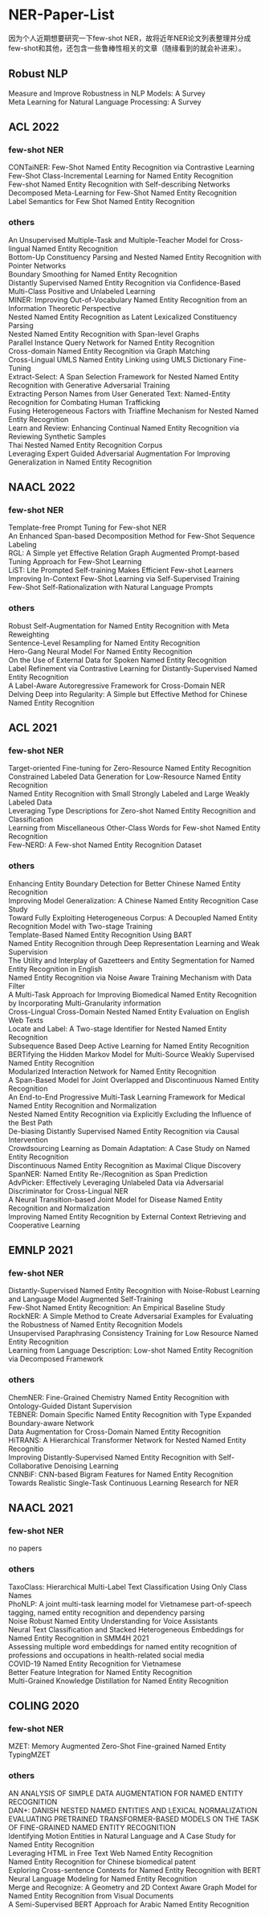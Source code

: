 # NER-Paper-List
因为个人近期想要研究一下few-shot NER，故将近年NER论文列表整理并分成few-shot和其他，还包含一些鲁棒性相关的文章（随缘看到的就会补进来）。
## Robust NLP
Measure and Improve Robustness in NLP Models: A Survey    
Meta Learning for Natural Language Processing: A Survey    
## ACL 2022
### few-shot NER
CONTaiNER: Few-Shot Named Entity Recognition via Contrastive Learning     
Few-Shot Class-Incremental Learning for Named Entity Recognition       
Few-shot Named Entity Recognition with Self-describing Networks       
Decomposed Meta-Learning for Few-Shot Named Entity Recognition       
Label Semantics for Few Shot Named Entity Recognition       
### others
An Unsupervised Multiple-Task and Multiple-Teacher Model for Cross-lingual Named Entity Recognition       
Bottom-Up Constituency Parsing and Nested Named Entity Recognition with Pointer Networks          
Boundary Smoothing for Named Entity Recognition        
Distantly Supervised Named Entity Recognition via Confidence-Based Multi-Class Positive and Unlabeled Learning           
MINER: Improving Out-of-Vocabulary Named Entity Recognition from an Information Theoretic Perspective            
Nested Named Entity Recognition as Latent Lexicalized Constituency Parsing           
Nested Named Entity Recognition with Span-level Graphs             
Parallel Instance Query Network for Named Entity Recognition              
Cross-domain Named Entity Recognition via Graph Matching        
Cross-Lingual UMLS Named Entity Linking using UMLS Dictionary Fine-Tuning         
Extract-Select: A Span Selection Framework for Nested Named Entity Recognition with Generative Adversarial Training         
Extracting Person Names from User Generated Text: Named-Entity Recognition for Combating Human Trafficking        
Fusing Heterogeneous Factors with Triaffine Mechanism for Nested Named Entity Recognition         
Learn and Review: Enhancing Continual Named Entity Recognition via Reviewing Synthetic Samples        
Thai Nested Named Entity Recognition Corpus         
Leveraging Expert Guided Adversarial Augmentation For Improving Generalization in Named Entity Recognition        
## NAACL 2022
### few-shot NER
Template-free Prompt Tuning for Few-shot NER     
An Enhanced Span-based Decomposition Method for Few-Shot Sequence Labeling       
RGL: A Simple yet Effective Relation Graph Augmented Prompt-based Tuning Approach for Few-Shot Learning   
LiST: Lite Prompted Self-training Makes Efficient Few-shot Learners     
Improving In-Context Few-Shot Learning via Self-Supervised Training     
Few-Shot Self-Rationalization with Natural Language Prompts
### others
Robust Self-Augmentation for Named Entity Recognition with Meta Reweighting       
Sentence-Level Resampling for Named Entity Recognition   
Hero-Gang Neural Model For Named Entity Recognition    
On the Use of External Data for Spoken Named Entity Recognition     
Label Refinement via Contrastive Learning for Distantly-Supervised Named Entity Recognition      
A Label-Aware Autoregressive Framework for Cross-Domain NER     
Delving Deep into Regularity: A Simple but Effective Method for Chinese Named Entity Recognition    
## ACL 2021
### few-shot NER
Target-oriented Fine-tuning for Zero-Resource Named Entity Recognition   
Constrained Labeled Data Generation for Low-Resource Named Entity Recognition     
Named Entity Recognition with Small Strongly Labeled and Large Weakly Labeled Data     
Leveraging Type Descriptions for Zero-shot Named Entity Recognition and Classification     
Learning from Miscellaneous Other-Class Words for Few-shot Named Entity Recognition     
Few-NERD: A Few-shot Named Entity Recognition Dataset      
### others
Enhancing Entity Boundary Detection for Better Chinese Named Entity Recognition     
Improving Model Generalization: A Chinese Named Entity Recognition Case Study      
Toward Fully Exploiting Heterogeneous Corpus: A Decoupled Named Entity Recognition Model with Two-stage Training    
Template-Based Named Entity Recognition Using BART     
Named Entity Recognition through Deep Representation Learning and Weak Supervision     
The Utility and Interplay of Gazetteers and Entity Segmentation for Named Entity Recognition in English       
Named Entity Recognition via Noise Aware Training Mechanism with Data Filter      
A Multi-Task Approach for Improving Biomedical Named Entity Recognition by Incorporating Multi-Granularity information     
Cross-Lingual Cross-Domain Nested Named Entity Evaluation on English Web Texts        
Locate and Label: A Two-stage Identifier for Nested Named Entity Recognition     
Subsequence Based Deep Active Learning for Named Entity Recognition     
BERTifying the Hidden Markov Model for Multi-Source Weakly Supervised Named Entity Recognition      
Modularized Interaction Network for Named Entity Recognition     
A Span-Based Model for Joint Overlapped and Discontinuous Named Entity Recognition    
An End-to-End Progressive Multi-Task Learning Framework for Medical Named Entity Recognition and Normalization      
Nested Named Entity Recognition via Explicitly Excluding the Influence of the Best Path      
De-biasing Distantly Supervised Named Entity Recognition via Causal Intervention      
Crowdsourcing Learning as Domain Adaptation: A Case Study on Named Entity Recognition      
Discontinuous Named Entity Recognition as Maximal Clique Discovery      
SpanNER: Named Entity Re-/Recognition as Span Prediction     
AdvPicker: Effectively Leveraging Unlabeled Data via Adversarial Discriminator for Cross-Lingual NER     
A Neural Transition-based Joint Model for Disease Named Entity Recognition and Normalization      
Improving Named Entity Recognition by External Context Retrieving and Cooperative Learning     
## EMNLP 2021
### few-shot NER
Distantly-Supervised Named Entity Recognition with Noise-Robust Learning and Language Model Augmented Self-Training     
Few-Shot Named Entity Recognition: An Empirical Baseline Study     
RockNER: A Simple Method to Create Adversarial Examples for Evaluating the Robustness of Named Entity Recognition Models     
Unsupervised Paraphrasing Consistency Training for Low Resource Named Entity Recognition    
Learning from Language Description: Low-shot Named Entity Recognition via Decomposed Framework       
### others
ChemNER: Fine-Grained Chemistry Named Entity Recognition with Ontology-Guided Distant Supervision     
TEBNER: Domain Specific Named Entity Recognition with Type Expanded Boundary-aware Network    
Data Augmentation for Cross-Domain Named Entity Recognition     
HiTRANS: A Hierarchical Transformer Network for Nested Named Entity Recognitio      
Improving Distantly-Supervised Named Entity Recognition with Self-Collaborative Denoising Learning      
CNNBiF: CNN-based Bigram Features for Named Entity Recognition     
Towards Realistic Single-Task Continuous Learning Research for NER      
## NAACL 2021
### few-shot NER
no papers
### others
TaxoClass: Hierarchical Multi-Label Text Classification Using Only Class Names     
PhoNLP: A joint multi-task learning model for Vietnamese part-of-speech tagging, named entity recognition and dependency parsing     
Noise Robust Named Entity Understanding for Voice Assistants     
Neural Text Classification and Stacked Heterogeneous Embeddings for Named Entity Recognition in SMM4H 2021     
Assessing multiple word embeddings for named entity recognition of professions and occupations in health-related social media     
COVID-19 Named Entity Recognition for Vietnamese     
Better Feature Integration for Named Entity Recognition     
Multi-Grained Knowledge Distillation for Named Entity Recognition      
## COLING 2020
### few-shot NER
MZET: Memory Augmented Zero-Shot Fine-grained Named Entity TypingMZET     
### others
AN ANALYSIS OF SIMPLE DATA AUGMENTATION FOR NAMED ENTITY RECOGNITION     
DAN+: DANISH NESTED NAMED ENTITIES AND LEXICAL NORMALIZATION     
EVALUATING PRETRAINED TRANSFORMER-BASED MODELS ON THE TASK OF FINE-GRAINED NAMED ENTITY RECOGNITION     
Identifying Motion Entities in Natural Language and A Case Study for Named Entity Recognition     
Leveraging HTML in Free Text Web Named Entity Recognition      
Named Entity Recognition for Chinese biomedical patent     
Exploring Cross-sentence Contexts for Named Entity Recognition with BERT      
Neural Language Modeling for Named Entity Recognition      
Merge and Recognize: A Geometry and 2D Context Aware Graph Model for Named Entity Recognition from Visual Documents      
A Semi-Supervised BERT Approach for Arabic Named Entity Recognition      
